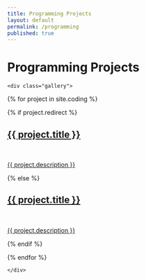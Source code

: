 ```yaml
---
title: Programming Projects
layout: default
permalink: /programming
published: true
---
```


<h1>Programming Projects</h1>

<div class="ProjectContainer">



	<div class="gallery">


  {% for project in site.coding %}

  {% if project.redirect %}
  <div class="projectTile">
          <a href="{{ project.redirect }}" target="_blank">
          <span>
              <h2>{{ project.title }}</h2>
              <br/>
              <p>{{ project.description }}</p>
          </span>
          </a>
  </div>

  {% else %}

  <div class="projectTile">
          <a href="{{ project.url | prepend: site.baseurl | prepend: site.url }}">
          <span>
              <h2>{{ project.title }}</h2>
              <br/>
              <p>{{ project.description }}</p>
          </span>
          </a>
  </div>

  {% endif %}

  {% endfor %}

	</div>

</div>
